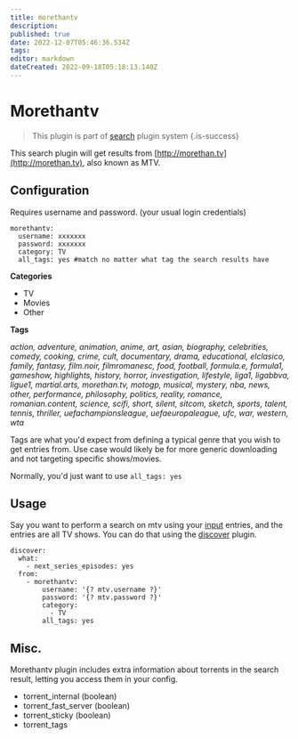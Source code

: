 ```yaml
---
title: morethantv
description: 
published: true
date: 2022-12-07T05:46:36.534Z
tags: 
editor: markdown
dateCreated: 2022-09-18T05:18:13.140Z
---
```


# Morethantv
> This plugin is part of [search](/Plugins/Searches) plugin system
{.is-success}

This search plugin will get results from [http://morethan.tv](http://morethan.tv), also known as MTV.

## Configuration
Requires username and password. (your usual login credentials)
```
morethantv:
  username: xxxxxxx
  password: xxxxxxx
  category: TV
  all_tags: yes #match no matter what tag the search results have
```

**Categories**
* TV
* Movies
* Other

**Tags**

*action, adventure, animation, anime, art, asian, biography, celebrities, comedy, cooking, crime, cult, documentary, drama, educational, elclasico, family, fantasy, film.noir, filmromanesc, food, football, formula.e, formula1, gameshow, highlights, history, horror, investigation, lifestyle, liga1, ligabbva, ligue1, martial.arts, morethan.tv, motogp, musical, mystery, nba, news, other, performance, philosophy, politics, reality, romance, romanian.content, science, scifi, short, silent, sitcom, sketch, sports, talent, tennis, thriller, uefachampionsleague, uefaeuropaleague, ufc, war, western, wta*

Tags are what you'd expect from defining a typical genre that you wish to get entries from. Use case would likely be for more generic downloading and not targeting specific shows/movies.

Normally, you'd just want to use `all_tags: yes`

## Usage
Say you want to perform a search on mtv using your [input](/Plugins) entries, and the entries are all TV shows. You can do that using the [discover](/Plugins/discover) plugin.

```
discover:
  what:
    - next_series_episodes: yes
  from:
    - morethantv:
        username: '{? mtv.username ?}'
        password: '{? mtv.password ?}'
        category:
          - TV
        all_tags: yes
```

## Misc.
Morethantv plugin includes extra information about torrents in the search result, letting you access them in your config.

* torrent_internal (boolean)
* torrent_fast_server (boolean)
* torrent_sticky (boolean)
* torrent_tags